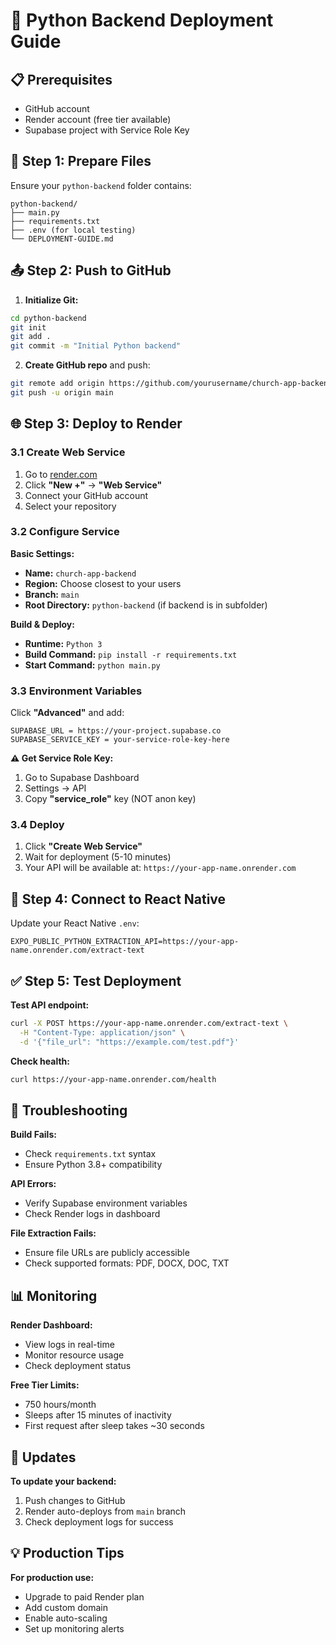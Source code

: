 # 🚀 Python Backend Deployment Guide

## 📋 Prerequisites
- GitHub account
- Render account (free tier available)
- Supabase project with Service Role Key

## 🔧 Step 1: Prepare Files

Ensure your `python-backend` folder contains:
```
python-backend/
├── main.py
├── requirements.txt
├── .env (for local testing)
└── DEPLOYMENT-GUIDE.md
```

## 📤 Step 2: Push to GitHub

1. **Initialize Git:**
```bash
cd python-backend
git init
git add .
git commit -m "Initial Python backend"
```

2. **Create GitHub repo** and push:
```bash
git remote add origin https://github.com/yourusername/church-app-backend.git
git push -u origin main
```

## 🌐 Step 3: Deploy to Render

### 3.1 Create Web Service
1. Go to [render.com](https://render.com)
2. Click **"New +"** → **"Web Service"**
3. Connect your GitHub account
4. Select your repository

### 3.2 Configure Service
**Basic Settings:**
- **Name:** `church-app-backend`
- **Region:** Choose closest to your users
- **Branch:** `main`
- **Root Directory:** `python-backend` (if backend is in subfolder)

**Build & Deploy:**
- **Runtime:** `Python 3`
- **Build Command:** `pip install -r requirements.txt`
- **Start Command:** `python main.py`

### 3.3 Environment Variables
Click **"Advanced"** and add:
```
SUPABASE_URL = https://your-project.supabase.co
SUPABASE_SERVICE_KEY = your-service-role-key-here
```

**⚠️ Get Service Role Key:**
1. Go to Supabase Dashboard
2. Settings → API
3. Copy **"service_role"** key (NOT anon key)

### 3.4 Deploy
1. Click **"Create Web Service"**
2. Wait for deployment (5-10 minutes)
3. Your API will be available at: `https://your-app-name.onrender.com`

## 🔗 Step 4: Connect to React Native

Update your React Native `.env`:
```env
EXPO_PUBLIC_PYTHON_EXTRACTION_API=https://your-app-name.onrender.com/extract-text
```

## ✅ Step 5: Test Deployment

**Test API endpoint:**
```bash
curl -X POST https://your-app-name.onrender.com/extract-text \
  -H "Content-Type: application/json" \
  -d '{"file_url": "https://example.com/test.pdf"}'
```

**Check health:**
```bash
curl https://your-app-name.onrender.com/health
```

## 🐛 Troubleshooting

**Build Fails:**
- Check `requirements.txt` syntax
- Ensure Python 3.8+ compatibility

**API Errors:**
- Verify Supabase environment variables
- Check Render logs in dashboard

**File Extraction Fails:**
- Ensure file URLs are publicly accessible
- Check supported formats: PDF, DOCX, DOC, TXT

## 📊 Monitoring

**Render Dashboard:**
- View logs in real-time
- Monitor resource usage
- Check deployment status

**Free Tier Limits:**
- 750 hours/month
- Sleeps after 15 minutes of inactivity
- First request after sleep takes ~30 seconds

## 🔄 Updates

**To update your backend:**
1. Push changes to GitHub
2. Render auto-deploys from `main` branch
3. Check deployment logs for success

## 💡 Production Tips

**For production use:**
- Upgrade to paid Render plan
- Add custom domain
- Enable auto-scaling
- Set up monitoring alerts